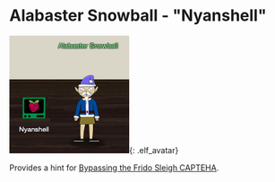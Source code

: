 # Alabaster Snowball - "Nyanshell"
![Alabaster Snowball](../img/hints/h8/alabaster_snowball.png){: .elf_avatar}

Provides a hint for [Bypassing the Frido Sleigh CAPTEHA](../../challenges/c8/).
